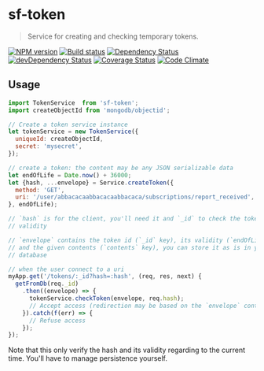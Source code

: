 # sf-token
> Service for creating and checking temporary tokens.

[![NPM version](https://badge.fury.io/js/sf-token.svg)](https://npmjs.org/package/sf-token) [![Build status](https://secure.travis-ci.org/SimpliField/sf-token.svg)](https://travis-ci.org/SimpliField/sf-token) [![Dependency Status](https://david-dm.org/SimpliField/sf-token.svg)](https://david-dm.org/SimpliField/sf-token) [![devDependency Status](https://david-dm.org/SimpliField/sf-token/dev-status.svg)](https://david-dm.org/SimpliField/sf-token#info=devDependencies) [![Coverage Status](https://coveralls.io/repos/SimpliField/sf-token/badge.svg?branch=master)](https://coveralls.io/r/SimpliField/sf-token?branch=master) [![Code Climate](https://codeclimate.com/github/SimpliField/sf-token.svg)](https://codeclimate.com/github/SimpliField/sf-token)

## Usage

```js
import TokenService  from 'sf-token';
import createObjectId from 'mongodb/objectid';

// Create a token service instance
let tokenService = new TokenService({
  uniqueId: createObjectId,
  secret: 'mysecret',
});

// create a token: the content may be any JSON serializable data
let endOfLife = Date.now() + 36000;
let {hash, ...envelope} = Service.createToken({
  method: 'GET',
  uri: '/user/abbacacaabbacacaabbacaca/subscriptions/report_received',
}, endOfLife);

// `hash` is for the client, you'll need it and `_id` to check the token
// validity

// `envelope` contains the token id (`_id` key), its validity (`endOfLife` key)
// and the given contents (`contents` key), you can store it as is in your
// database

// when the user connect to a uri
myApp.get('/tokens/:_id?hash=:hash', (req, res, next) {
  getFromDb(req._id)
    .then((envelope) => {
      tokenService.checkToken(envelope, req.hash);
      // Accept access (redirection may be based on the `envelope` contents )
    }).catch(f(err) => {
      // Refuse access
    });
});

```

Note that this only verify the hash and its validity regarding to the current
 time. You'll have to manage persistence yourself.
